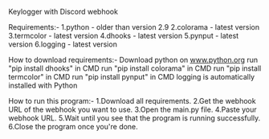 Keylogger with Discord webhook

Requirements:-
1.python - older than version 2.9
2.colorama - latest version
3.termcolor - latest version
4.dhooks - latest version
5.pynput - latest version
6.logging - latest version

How to download requirements:-
Download python on www.python.org
run "pip install dhooks" in CMD
run "pip install colorama" in CMD
run "pip install termcolor" in CMD
run "pip install pynput" in CMD
logging is automatically installed with Python

How to run this program:-
1.Download all requirements.
2.Get the webhook URL of the webhook you want to use.
3.Open the main.py file.
4.Paste your webhook URL.
5.Wait until you see that the program is running successfully.
6.Close the program once you're done.
